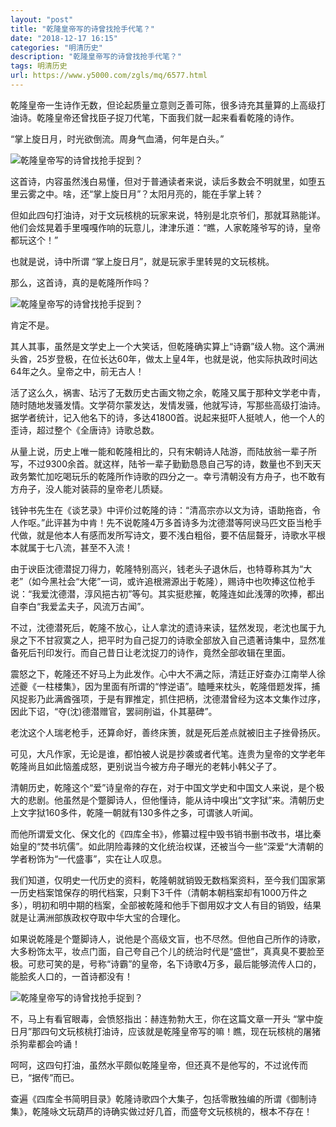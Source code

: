 ```yaml
---
layout: "post"
title: "乾隆皇帝写的诗曾找抢手代笔？"
date: "2018-12-17 16:15"
categories: "明清历史"
description: "乾隆皇帝写的诗曾找抢手代笔？"
tags: 明清历史
url: https://www.y5000.com/zgls/mq/6577.html
---
```






乾隆皇帝一生诗作无数，但论起质量立意则乏善可陈，很多诗充其量算的上高级打油诗。乾隆皇帝还曾找臣子捉刀代笔，下面我们就一起来看看乾隆的诗作。

“掌上旋日月，时光欲倒流。周身气血涌，何年是白头。”

![乾隆皇帝写的诗曾找抢手捉到？](/uploads/allimg/161206/6-161206101F51D.JPG)

这首诗，内容虽然浅白易懂，但对于普通读者来说，读后多数会不明就里，如堕五里云雾之中。啥，还“掌上旋日月”？太阳月亮的，能在手掌上转？

但如此四句打油诗，对于文玩核桃的玩家来说，特别是北京爷们，那就耳熟能详。他们会炫晃着手里嘎嘎作响的玩意儿，津津乐道：“瞧，人家乾隆爷写的诗，皇帝都玩这个！”

也就是说，诗中所谓 “掌上旋日月”，就是玩家手里转晃的文玩核桃。

那么，这首诗，真的是乾隆所作吗？

![乾隆皇帝写的诗曾找抢手捉到？](/uploads/allimg/161206/6-16120610161A45.JPG)

肯定不是。

其人其事，虽然是文学史上一个大笑话，但乾隆确实算上“诗霸”级人物。这个满洲头酋，25岁登极，在位长达60年，做太上皇4年，也就是说，他实际执政时间达64年之久。皇帝之中，前无古人！

活了这么久，祸害、玷污了无数历史古画文物之余，乾隆又属于那种文学老中青，随时随地发骚发情。文学荷尔蒙发达，发情发骚，他就写诗，写那些高级打油诗。据学者统计，记入他名下的诗，多达41800首。说起来挺吓人挺唬人，他一个人的歪诗，超过整个《全唐诗》诗歌总数。

从量上说，历史上唯一能和乾隆相比的，只有宋朝诗人陆游，而陆放翁一辈子所写，不过9300余首。就这样，陆爷一辈子勤勤恳恳自己写的诗，数量也不到天天政务繁忙加吃喝玩乐的乾隆所作诗歌的四分之一。幸亏清朝没有方舟子，也不敢有方舟子，没人能对装蒜的皇帝老儿质疑。

钱钟书先生在《谈艺录》中评价过乾隆的诗：“清高宗亦以文为诗，语助拖沓，令人作呕。”此评甚为中肯！先不说乾隆4万多首诗多为沈德潜等阿谀马匹文臣当枪手代做，就是他本人有感而发所写诗文，要不浅白粗俗，要不佶屈聱牙，诗歌水平根本就属于七八流，甚至不入流！

由于谀臣沈德潜捉刀得力，乾隆特别高兴，钱老头子退休后，也特尊称其为“大老”（如今黑社会“大佬”一词，或许追根溯源出于乾隆），赐诗中也吹捧这位枪手说：“我爱沈德潜，淳风挹古初”等句。其实挺悲摧，乾隆连如此浅薄的吹捧，都出自李白“我爱孟夫子，风流万古闻”。

不过，沈德潜死后，乾隆不放心，让人拿沈的遗诗来读，猛然发现，老沈也属于九泉之下不甘寂寞之人，把平时为自己捉刀的诗歌全部放入自己遗著诗集中，显然准备死后刊印发行。而自己昔日让老沈捉刀的诗作，竟然全部收辑在里面。

震怒之下，乾隆还不好马上为此发作。心中大不满之际，清廷正好查办江南举人徐述夔《一柱楼集》，因为里面有所谓的“悖逆语”。瞌睡来枕头，乾隆借题发挥，捕风捉影乃此满酋强项，于是有罪推定，抓住把柄，沈德潜曾经为这本文集作过序，因此下诏，“夺(沈)德潜赠官，罢祠削谥，仆其墓碑”。

老沈这个人瑞老枪手，还算命好，善终床箦，就是死后差点就被旧主子挫骨扬灰。

可见，大凡作家，无论是谁，都怕被人说是抄袭或者代笔。连贵为皇帝的文学老年乾隆尚且如此恼羞成怒，更别说当今被方舟子曝光的老韩小韩父子了。

清朝历史，乾隆这个“爱”诗皇帝的存在，对于中国文学史和中国文人来说，是个极大的悲剧。他虽然是个蹩脚诗人，但他懂诗，能从诗中嗅出“文字狱”来。清朝历史上文字狱160多件，乾隆一朝就有130多件之多，可谓骇人听闻。

而他所谓爱文化、保文化的《四库全书》，修纂过程中毁书销书删书改书，堪比秦始皇的“焚书坑儒”。如此阴险毒辣的文化统治权谋，还被当今一些“深爱“大清朝的学者粉饰为“一代盛事”，实在让人叹息。

我们知道，仅明史一代历史的资料，乾隆朝就销毁无数档案资料，至今我们国家第一历史档案馆保存的明代档案，只剩下3千件（清朝本朝档案却有1000万件之多），明初和明中期的档案，全部被乾隆和他手下御用奴才文人有目的销毁，结果就是让满洲部族政权夺取中华大宝的合理化。

如果说乾隆是个蹩脚诗人，说他是个高级文盲，也不尽然。但他自己所作的诗歌，大多粉饰太平，妆点门面，自己夸自己个儿的统治时代是“盛世”，真真臭不要脸至极。可悲可笑的是，号称“诗霸”的皇帝，名下诗歌4万多，最后能够流传人口的，能脍炙人口的，一首诗都没有！

![乾隆皇帝写的诗曾找抢手捉到？](/uploads/allimg/161206/6-161206101510949.JPG)

不，马上有看官眼毒，会愤怒指出：赫连勃勃大王，你在这篇文章一开头
“掌中旋日月”那四句文玩核桃打油诗，应该就是乾隆皇帝写的嘛！瞧，现在玩核桃的屠猪杀狗辈都会吟诵！

呵呵，这四句打油，虽然水平颇似乾隆皇帝，但还真不是他写的，不过讹传而已，“据传”而已。

查遍《四库全书简明目录》乾隆诗歌四个大集子，包括零散独编的所谓《御制诗集》，乾隆咏文玩葫芦的诗确实做过好几首，而盛夸文玩核桃的，根本不存在！
